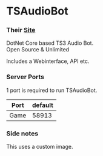 # TSAudioBot
### Their [Site](https://splamy.de/TSAudioBot/Home)
DotNet Core based TS3 Audio Bot.  
Open Source & Unlimited  

Includes a Webinterface, API etc.  

### Server Ports
1 port is required to run TSAudioBot.

| Port    | default |
|---------|---------|
| Game    | 58913   |

### Side notes
This uses a custom image.
